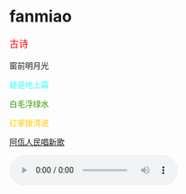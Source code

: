 # fanmiao
<!doctype html>
<html>
<head>
<meta charset="utf-8">
<!-- TemplateBeginEditable name="doctitle" -->
<title>静夜思</title>
<!-- TemplateEndEditable -->
<!-- TemplateBeginEditable name="head" -->
<!-- TemplateEndEditable -->
<style type="text/css">
#s1 {
	color: #F00;
	font-size: larger;
}
#s2 {
	color: #3FF;
}
#s3 {
	color: #390;
}
#s4 {
	color: #FC0;
}
</style>
</head>

<body>
<p id="s1">古诗</p>
<p>窗前明月光 </p>
<p id="s2">疑是地上霜</p>
<p id="s3">白毛浮绿水</p>
<p id="s4">红掌拨清波</p>
<p><a href="../阿佤人民唱新歌.mp3">阿佤人民唱新歌</a></p>
<audio controls>
  <source src="../阿佤人民唱新歌.mp3" type="audio/mp3">
</audio>
</body>
